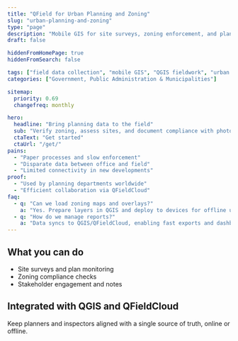 ```yaml
---
title: "QField for Urban Planning and Zoning"
slug: "urban-planning-and-zoning"
type: "page"
description: "Mobile GIS for site surveys, zoning enforcement, and plan monitoring in cities and towns."
draft: false

hiddenFromHomePage: true
hiddenFromSearch: false

tags: ["field data collection", "mobile GIS", "QGIS fieldwork", "urban planning", "zoning enforcement"]
categories: ["Government, Public Administration & Municipalities"]

sitemap:
  priority: 0.69
  changefreq: monthly

hero:
  headline: "Bring planning data to the field"
  sub: "Verify zoning, assess sites, and document compliance with photos and notes."
  ctaText: "Get started"
  ctaUrl: "/get/"
pains:
  - "Paper processes and slow enforcement"
  - "Disparate data between office and field"
  - "Limited connectivity in new developments"
proof:
  - "Used by planning departments worldwide"
  - "Efficient collaboration via QFieldCloud"
faq:
  - q: "Can we load zoning maps and overlays?"
    a: "Yes. Prepare layers in QGIS and deploy to devices for offline use."
  - q: "How do we manage reports?"
    a: "Data syncs to QGIS/QFieldCloud, enabling fast exports and dashboards."
---
```


## What you can do
- Site surveys and plan monitoring  
- Zoning compliance checks  
- Stakeholder engagement and notes

## Integrated with QGIS and QFieldCloud
Keep planners and inspectors aligned with a single source of truth, online or offline.
